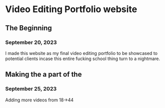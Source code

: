 
# Video Editing Portfolio website

## The Beginning

### September 20, 2023 

I made this website as my final video editing portfolio 
to be showcased to potential clients incase
this entire fucking school thing turn to a nightmare.

## Making the a part of the 

### September 25, 2023

Adding more videos from 18->44 

